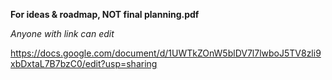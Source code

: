 **For ideas & roadmap, NOT final planning.pdf**

*Anyone with link can edit*

https://docs.google.com/document/d/1UWTkZOnW5blDV7l7lwboJ5TV8zli9xbDxtaL7B7bzC0/edit?usp=sharing